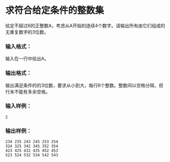 # 求符合给定条件的整数集
给定不超过6的正整数A，考虑从A开始的连续4个数字。请输出所有由它们组成的无重复数字的3位数。

### 输入格式：
输入在一行中给出A。

### 输出格式：
输出满足条件的的3位数，要求从小到大，每行6个整数。整数间以空格分隔，但行末不能有多余空格。

### 输入样例：
```
2
```
### 输出样例：
```
234 235 243 245 253 254
324 325 342 345 352 354
423 425 432 435 452 453
523 524 532 534 542 543
```